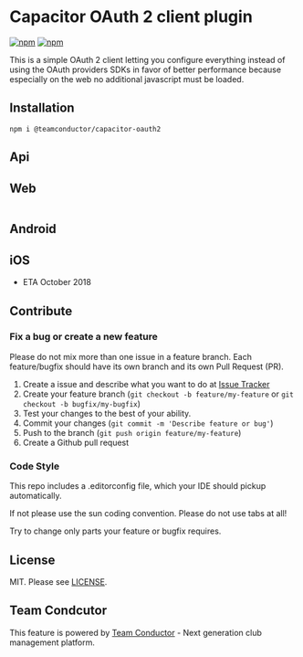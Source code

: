 # Capacitor OAuth 2 client plugin 

[![npm](https://img.shields.io/npm/v/@teamconductor/capacitor-oauth2.svg)](https://www.npmjs.com/package/@teamconductor/capacitor-oauth2) 
[![npm](https://img.shields.io/npm/dt/@teamconductor/capacitor-oauth2.svg?label=npm%20downloads)](https://www.npmjs.com/package/@teamconductor/capacitor-oauth2)

This is a simple OAuth 2 client letting you configure everything instead of using 
the OAuth providers SDKs in favor of better performance because especially on the web 
no additional javascript must be loaded.

## Installation

`npm i @teamconductor/capacitor-oauth2`

## Api

## Web

```typescript

```

## Android

## iOS

 - ETA October 2018
 
## Contribute

### Fix a bug or create a new feature

Please do not mix more than one issue in a feature branch. Each feature/bugfix should have its own branch and its own Pull Request (PR).

1. Create a issue and describe what you want to do at [Issue Tracker](https://github.com/moberwasserlechner/capacitor-oauth2/issues)
2. Create your feature branch (`git checkout -b feature/my-feature` or `git checkout -b bugfix/my-bugfix`)
3. Test your changes to the best of your ability. 
5. Commit your changes (`git commit -m 'Describe feature or bug'`)
6. Push to the branch (`git push origin feature/my-feature`)
7. Create a Github pull request

### Code Style

This repo includes a .editorconfig file, which your IDE should pickup automatically.

If not please use the sun coding convention. Please do not use tabs at all!

Try to change only parts your feature or bugfix requires.
 
## License

MIT. Please see [LICENSE](https://github.com/moberwasserlechner/capacitor-oauth2/blob/master/LICENSE).

## Team Condcutor

This feature is powered by [Team Conductor](https://team-conductor.com/en/) - Next generation club management platform.


